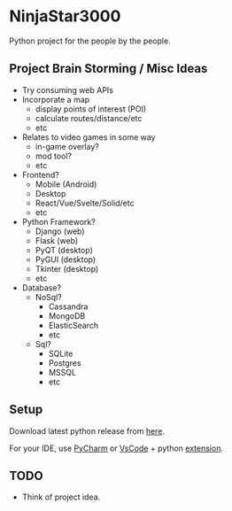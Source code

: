 # NinjaStar3000

Python project for the people by the people.

## Project Brain Storming / Misc Ideas

- Try consuming web APIs
- Incorporate a map
  - display points of interest (POI)
  - calculate routes/distance/etc
  - etc
- Relates to video games in some way
  - in-game overlay?
  - mod tool?
  - etc
- Frontend?
  - Mobile (Android)
  - Desktop
  - React/Vue/Svelte/Solid/etc
  - etc
- Python Framework?
  - Django (web)
  - Flask (web)
  - PyQT (desktop)
  - PyGUI (desktop)
  - Tkinter (desktop)
  - etc
- Database?
  - NoSql?
    - Cassandra
    - MongoDB
    - ElasticSearch
    - etc
  - Sql?
    - SQLite
    - Postgres
    - MSSQL
    - etc

## Setup

Download latest python release from [here](https://www.python.org/).

For your IDE, use [PyCharm](https://www.jetbrains.com/pycharm/)
or [VsCode](https://code.visualstudio.com/) + python [extension](https://marketplace.visualstudio.com/items?itemName=ms-python.python).

## TODO

- Think of project idea.

